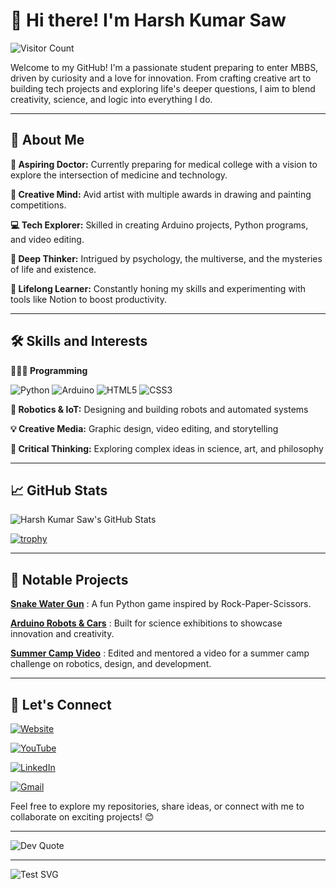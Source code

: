 # 👋 Hi there! I'm Harsh Kumar Saw

![Visitor Count](https://komarev.com/ghpvc/?username=HarshKumarSaw)

Welcome to my GitHub! I'm a passionate student preparing to enter MBBS, driven by curiosity and a love for innovation. From crafting creative art to building tech projects and exploring life's deeper questions, I aim to blend creativity, science, and logic into everything I do.


---

## 🚀 About Me

**🔬 Aspiring Doctor:** Currently preparing for medical college with a vision to explore the intersection of medicine and technology.

**🎨 Creative Mind:** Avid artist with multiple awards in drawing and painting competitions.

**💻 Tech Explorer:** Skilled in creating Arduino projects, Python programs, and video editing.

**🧠 Deep Thinker:** Intrigued by psychology, the multiverse, and the mysteries of life and existence.

**🌱 Lifelong Learner:** Constantly honing my skills and experimenting with tools like Notion to boost productivity.



---

## 🛠️ Skills and Interests

**🧑🏻‍💻 Programming**  

![Python](https://img.shields.io/badge/Python-3776AB?style=for-the-badge&logo=python&logoColor=white) 
![Arduino](https://img.shields.io/badge/Arduino-00979D?style=for-the-badge&logo=arduino&logoColor=white) 
![HTML5](https://img.shields.io/badge/HTML5-E34F26?style=for-the-badge&logo=html5&logoColor=white) 
![CSS3](https://img.shields.io/badge/CSS3-1572B6?style=for-the-badge&logo=css3&logoColor=white)

**🤖 Robotics & IoT:** Designing and building robots and automated systems

**💡 Creative Media:** Graphic design, video editing, and storytelling

**🤔 Critical Thinking:** Exploring complex ideas in science, art, and philosophy



---

## 📈 GitHub Stats

![Harsh Kumar Saw's GitHub Stats](https://github-readme-stats.vercel.app/api?username=HarshKumarSaw&show_icons=true&theme=tokyonight)

[![trophy](https://github-profile-trophy.vercel.app/?username=HarshKumarSaw&theme=matrix)](https://github.com/ryo-ma/github-profile-trophy)


---

## 📂 Notable Projects

[**Snake Water Gun**](https://github.com/HarshKumarSaw/Snake-Water-Gun)
: A fun Python game inspired by Rock-Paper-Scissors.

[**Arduino Robots & Cars**](https://youtu.be/CwFO-tjKTlg?si=tWxhJC4YwddcU64C)
: Built for science exhibitions to showcase innovation and creativity.

[**Summer Camp Video**](https://youtu.be/DBjMnPHpcg0?si=DQRwFHojQuOVGLdu)
: Edited and mentored a video for a summer camp challenge on robotics, design, and development.



---

## 💬 Let's Connect

[![Website](https://img.shields.io/badge/Website-ArtFolio-008080?style=for-the-badge&logo=google-chrome&logoColor=white)](https://harshkumarsaw.website3.me/)

[![YouTube](https://img.shields.io/badge/YouTube-@harshkumarsaw01-FF0000?style=for-the-badge&logo=youtube&logoColor=white)](https://youtube.com/@harshkumarsaw01?si=ofEd28t5ORCxlUZ4)

[![LinkedIn](https://img.shields.io/badge/LinkedIn-@HarshKumarSaw-blue?style=for-the-badge&logo=linkedin)](https://www.linkedin.com/in/harshkumarsaw)

[![Gmail](https://img.shields.io/badge/Gmail-harshsaw01@gmail.com-D14836?style=for-the-badge&logo=gmail&logoColor=white)](mailto:harshsaw01@gmail.com)


Feel free to explore my repositories, share ideas, or connect with me to collaborate on exciting projects! 😊


---

![Dev Quote](https://quotes-github-readme.vercel.app/api?type=horizontal)


---

![Test SVG](https://upload.wikimedia.org/wikipedia/commons/5/5d/Loader.svg)